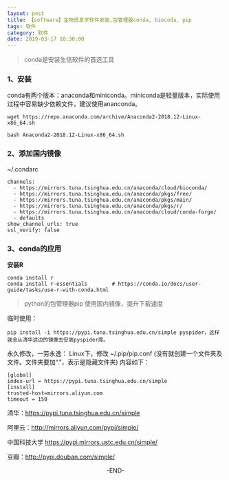 ```yaml
---
layout: post
title: 【software】生物信息学软件安装,包管理器conda, biocoda, pip
tags: 软件
category: 软件
date: 2019-03-17 10:30:00
---
```


> conda是安装生信软件的首选工具

### 1、安装
conda有两个版本：anaconda和miniconda。miniconda是轻量版本，实际使用过程中容易缺少依赖文件，建议使用ananconda。
```
wget https://repo.anaconda.com/archive/Anaconda2-2018.12-Linux-x86_64.sh

bash Anaconda2-2018.12-Linux-x86_64.sh
```

### 2、添加国内镜像
~/.condarc
```
channels:
  - https://mirrors.tuna.tsinghua.edu.cn/anaconda/cloud/bioconda/
  - https://mirrors.tuna.tsinghua.edu.cn/anaconda/pkgs/free/
  - https://mirrors.tuna.tsinghua.edu.cn/anaconda/pkgs/main/
  - https://mirrors.tuna.tsinghua.edu.cn/anaconda/pkgs/r/
  - https://mirrors.tuna.tsinghua.edu.cn/anaconda/cloud/conda-forge/
  - defaults
show_channel_urls: true
ssl_verify: false

```

### 3、conda的应用
**安装R**
```
conda install r
conda install r-essentials        # https://conda.io/docs/user-guide/tasks/use-r-with-conda.html
```

> python的包管理器pip
使用国内镜像，提升下载速度

临时使用：
```
pip install -i https://pypi.tuna.tsinghua.edu.cn/simple pyspider，这样就会从清华这边的镜像去安装pyspider库。
```

永久修改，一劳永逸：
Linux下，修改 ~/.pip/pip.conf (没有就创建一个文件夹及文件。文件夹要加“.”，表示是隐藏文件夹)
内容如下：
```
[global]
index-url = https://pypi.tuna.tsinghua.edu.cn/simple  
[install]
trusted-host=mirrors.aliyun.com
timeout = 150
```

清华：https://pypi.tuna.tsinghua.edu.cn/simple

阿里云：http://mirrors.aliyun.com/pypi/simple/

中国科技大学 https://pypi.mirrors.ustc.edu.cn/simple/

豆瓣：http://pypi.douban.com/simple/

<center>-END-</center>
